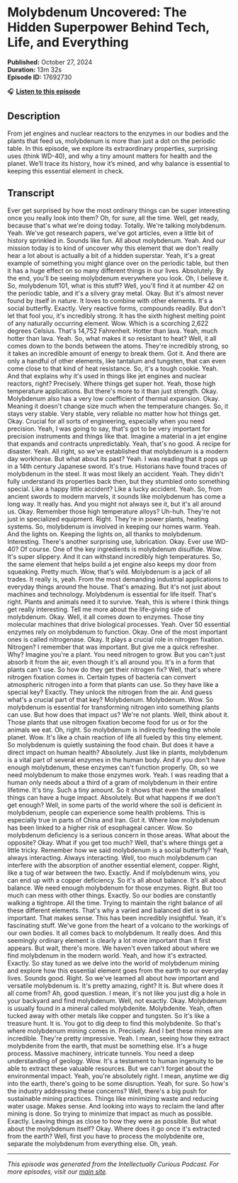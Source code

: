 # Molybdenum Uncovered: The Hidden Superpower Behind Tech, Life, and Everything

**Published:** October 27, 2024  
**Duration:** 13m 32s  
**Episode ID:** 17692730

🎧 **[Listen to this episode](https://intellectuallycurious.buzzsprout.com/2529712/episodes/17692730-molybdenum-uncovered-the-hidden-superpower-behind-tech-life-and-everything)**

## Description

From jet engines and nuclear reactors to the enzymes in our bodies and the plants that feed us, molybdenum is more than just a dot on the periodic table. In this episode, we explore its extraordinary properties, surprising uses (think WD-40), and why a tiny amount matters for health and the planet. We’ll trace its history, how it’s mined, and why balance is essential to keeping this essential element in check.

## Transcript

Ever get surprised by how the most ordinary things can be super interesting once you really look into them? Oh, for sure, all the time. Well, get ready, because that's what we're doing today. Totally. We're talking molybdenum. Yeah. We've got research papers, we've got articles, even a little bit of history sprinkled in. Sounds like fun. All about molybdenum. Yeah. And our mission today is to kind of uncover why this element that we don't really hear a lot about is actually a bit of a hidden superstar. Yeah, it's a great example of something you might glance over on the periodic table, but then it has a huge effect on so many different things in our lives. Absolutely. By the end, you'll be seeing molybdenum everywhere you look. Oh, I believe it. So, molybdenum 101, what is this stuff? Well, you'll find it at number 42 on the periodic table, and it's a silvery gray metal. Okay. But it's almost never found by itself in nature. It loves to combine with other elements. It's a social butterfly. Exactly. Very reactive forms, compounds readily. But don't let that fool you, it's incredibly strong. It has the sixth highest melting point of any naturally occurring element. Wow. Which is a scorching 2,622 degrees Celsius. That's 14,752 Fahrenheit. Hotter than lava. Yeah, much hotter than lava. Yeah. So, what makes it so resistant to heat? Well, it all comes down to the bonds between the atoms. They're incredibly strong, so it takes an incredible amount of energy to break them. Got it. And there are only a handful of other elements, like tantalum and tungsten, that can even come close to that kind of heat resistance. So, it's a tough cookie. Yeah. And that explains why it's used in things like jet engines and nuclear reactors, right? Precisely. Where things get super hot. Yeah, those high temperature applications. But there's more to it than just strength. Okay. Molybdenum also has a very low coefficient of thermal expansion. Okay. Meaning it doesn't change size much when the temperature changes. So, it stays very stable. Very stable, very reliable no matter how hot things get. Okay. Crucial for all sorts of engineering, especially when you need precision. Yeah, I was going to say, that's got to be very important for precision instruments and things like that. Imagine a material in a jet engine that expands and contracts unpredictably. Yeah, that's no good. A recipe for disaster. Yeah. All right, so we've established that molybdenum is a modern day workhorse. But what about its past? Yeah. I was reading that it pops up in a 14th century Japanese sword. It's true. Historians have found traces of molybdenum in the steel. It was most likely an accident. Yeah. They didn't fully understand its properties back then, but they stumbled onto something special. Like a happy little accident? Like a lucky accident. Yeah. So, from ancient swords to modern marvels, it sounds like molybdenum has come a long way. It really has. And you might not always see it, but it's all around us. Okay. Remember those high temperature alloys? Uh-huh. They're not just in specialized equipment. Right. They're in power plants, heating systems. So, molybdenum is involved in keeping our homes warm. Yeah. And the lights on. Keeping the lights on, all thanks to molybdenum. Interesting. There's another surprising use, lubrication. Okay. Ever use WD-40? Of course. One of the key ingredients is molybdenum disulfide. Wow. It's super slippery. And it can withstand incredibly high temperatures. So, the same element that helps build a jet engine also keeps my door from squeaking. Pretty much. Wow, that's wild. Molybdenum is a jack of all trades. It really is, yeah. From the most demanding industrial applications to everyday things around the house. That's amazing. But it's not just about machines and technology. Molybdenum is essential for life itself. That's right. Plants and animals need it to survive. Yeah, this is where I think things get really interesting. Tell me more about the life-giving side of molybdenum. Okay. Well, it all comes down to enzymes. Those tiny molecular machines that drive biological processes. Yeah. Over 50 essential enzymes rely on molybdenum to function. Okay. One of the most important ones is called nitrogenase. Okay. It plays a crucial role in nitrogen fixation. Nitrogen? I remember that was important. But give me a quick refresher. Why? Imagine you're a plant. You need nitrogen to grow. But you can't just absorb it from the air, even though it's all around you. It's in a form that plants can't use. So how do they get their nitrogen fix? Well, that's where nitrogen fixation comes in. Certain types of bacteria can convert atmospheric nitrogen into a form that plants can use. So they have like a special key? Exactly. They unlock the nitrogen from the air. And guess what's a crucial part of that key? Molybdenum. Molybdenum. Wow. So molybdenum is essential for transforming nitrogen into something plants can use. But how does that impact us? We're not plants. Well, think about it. Those plants that use nitrogen fixation become food for us or for the animals we eat. Oh, right. So molybdenum is indirectly feeding the whole planet. Wow. It's like a chain reaction of life all fueled by this tiny element. So molybdenum is quietly sustaining the food chain. But does it have a direct impact on human health? Absolutely. Just like in plants, molybdenum is a vital part of several enzymes in the human body. And if you don't have enough molybdenum, these enzymes can't function properly. Oh, so we need molybdenum to make those enzymes work. Yeah. I was reading that a human only needs about a third of a gram of molybdenum in their entire lifetime. It's tiny. Such a tiny amount. So it shows that even the smallest things can have a huge impact. Absolutely. But what happens if we don't get enough? Well, in some parts of the world where the soil is deficient in molybdenum, people can experience some health problems. This is especially true in parts of China and Iran. Got it. Where low molybdenum has been linked to a higher risk of esophageal cancer. Wow. So molybdenum deficiency is a serious concern in those areas. What about the opposite? Okay. What if you get too much? Well, that's where things get a little tricky. Remember how we said molybdenum is a social butterfly? Yeah, always interacting. Always interacting. Well, too much molybdenum can interfere with the absorption of another essential element, copper. Right, like a tug of war between the two. Exactly. And if molybdenum wins, you can end up with a copper deficiency. So it's all about balance. It's all about balance. We need enough molybdenum for those enzymes. Right. But too much can mess with other things. Exactly. So our bodies are constantly walking a tightrope. All the time. Trying to maintain the right balance of all these different elements. That's why a varied and balanced diet is so important. That makes sense. This has been incredibly insightful. Yeah, it's fascinating stuff. We've gone from the heart of a volcano to the workings of our own bodies. It all comes back to molybdenum. It really does. And this seemingly ordinary element is clearly a lot more important than it first appears. But wait, there's more. We haven't even talked about where we find molybdenum in the modern world. Yeah, and how it's extracted. Exactly. So stay tuned as we delve into the world of molybdenum mining and explore how this essential element goes from the earth to our everyday lives. Sounds good. Right. So we've learned all about how important and versatile molybdenum is. It's pretty amazing, right? It is. But where does it all come from? Ah, good question. I mean, it's not like you just dig a hole in your backyard and find molybdenum. Well, not exactly. Okay. Molybdenum is usually found in a mineral called molybdenite. Molybdenite. Yeah, often tucked away with other metals like copper and tungsten. So it's like a treasure hunt. It is. You got to dig deep to find this molybdenite. So that's where molybdenum mining comes in. Precisely. And I bet these mines are incredible. They're pretty impressive. Yeah. I mean, seeing how they extract molybdenite from the earth, that must be something else. It's a huge process. Massive machinery, intricate tunnels. You need a deep understanding of geology. Wow. It's a testament to human ingenuity to be able to extract these valuable resources. But we can't forget about the environmental impact. Yeah, you're absolutely right. I mean, anytime we dig into the earth, there's going to be some disruption. Yeah, for sure. So how's the industry addressing these concerns? Well, there's a big push for sustainable mining practices. Things like minimizing waste and reducing water usage. Makes sense. And looking into ways to reclaim the land after mining is done. So trying to minimize that impact as much as possible. Exactly. Leaving things as close to how they were as possible. But what about the molybdenum itself? Okay. Where does it go once it's extracted from the earth? Well, first you have to process the molybdenite ore, separate the molybdenum from everything else. Oh, yeah.

---
*This episode was generated from the Intellectually Curious Podcast. For more episodes, visit our [main site](https://intellectuallycurious.buzzsprout.com).*
